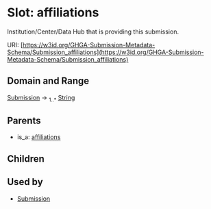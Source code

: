 
# Slot: affiliations


Institution/Center/Data Hub that is providing this submission.

URI: [https://w3id.org/GHGA-Submission-Metadata-Schema/Submission_affiliations](https://w3id.org/GHGA-Submission-Metadata-Schema/Submission_affiliations)


## Domain and Range

[Submission](Submission.md) &#8594;  <sub>1..\*</sub> [String](types/String.md)

## Parents

 *  is_a: [affiliations](affiliations.md)

## Children


## Used by

 * [Submission](Submission.md)
